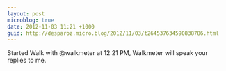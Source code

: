 ```yaml
---
layout: post
microblog: true
date: 2012-11-03 11:21 +1000
guid: http://desparoz.micro.blog/2012/11/03/t264537634590838786.html
---
```

Started Walk with @walkmeter at 12:21 PM, Walkmeter will speak your replies to me.
